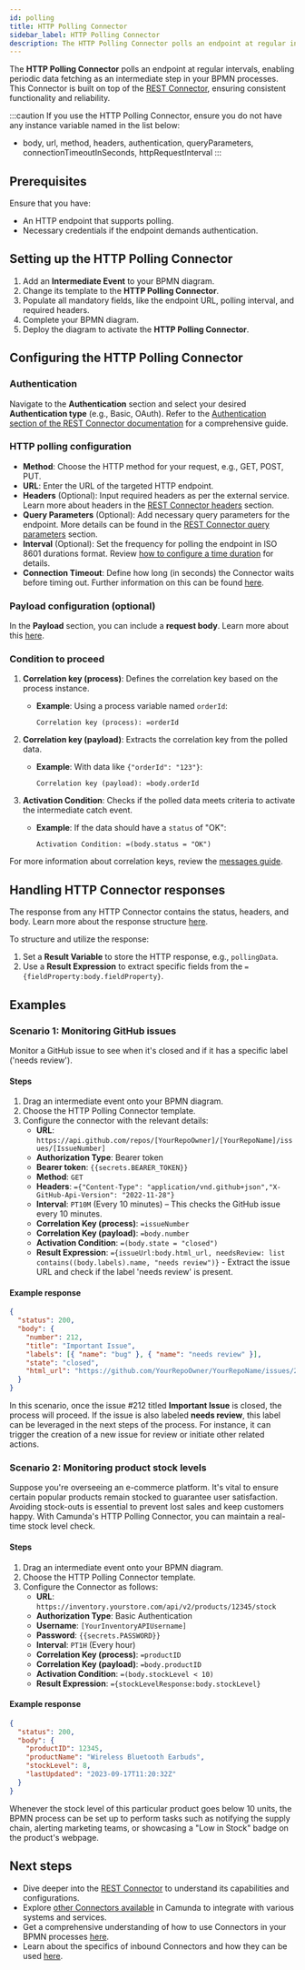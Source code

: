 ```yaml
---
id: polling
title: HTTP Polling Connector
sidebar_label: HTTP Polling Connector
description: The HTTP Polling Connector polls an endpoint at regular intervals, enabling periodic data fetching as an intermediate step in your BPMN processes.
---
```


The **HTTP Polling Connector** polls an endpoint at regular intervals, enabling periodic data fetching as an intermediate step in your BPMN processes. This Connector is built on top of the [REST Connector](../protocol/rest.md), ensuring consistent functionality and reliability.

:::caution
If you use the HTTP Polling Connector, ensure you do not have any instance variable named in the list below:

- body, url, method, headers, authentication, queryParameters, connectionTimeoutInSeconds, httpRequestInterval
  :::

## Prerequisites

Ensure that you have:

- An HTTP endpoint that supports polling.
- Necessary credentials if the endpoint demands authentication.

## Setting up the HTTP Polling Connector

1. Add an **Intermediate Event** to your BPMN diagram.
2. Change its template to the **HTTP Polling Connector**.
3. Populate all mandatory fields, like the endpoint URL, polling interval, and required headers.
4. Complete your BPMN diagram.
5. Deploy the diagram to activate the **HTTP Polling Connector**.

## Configuring the HTTP Polling Connector

### Authentication

Navigate to the **Authentication** section and select your desired **Authentication type** (e.g., Basic, OAuth). Refer to the [Authentication section of the REST Connector documentation](docs/components/connectors/protocol/rest.md#authentication) for a comprehensive guide.

### HTTP polling configuration

- **Method**: Choose the HTTP method for your request, e.g., GET, POST, PUT.
- **URL**: Enter the URL of the targeted HTTP endpoint.
- **Headers** (Optional): Input required headers as per the external service. Learn more about headers in the [REST Connector headers](docs/components/connectors/protocol/rest.md#http-headers) section.
- **Query Parameters** (Optional): Add necessary query parameters for the endpoint. More details can be found in the [REST Connector query parameters](docs/components/connectors/protocol/rest.md#query-parameters) section.
- **Interval** (Optional): Set the frequency for polling the endpoint in ISO 8601 durations format. Review [how to configure a time duration](../../modeler/bpmn/timer-events/timer-events.md#time-duration) for details.
- **Connection Timeout**: Define how long (in seconds) the Connector waits before timing out. Further information on this can be found [here](docs/components/connectors/protocol/rest.md#connection-timeout).

### Payload configuration (optional)

In the **Payload** section, you can include a **request body**. Learn more about this [here](docs/components/connectors/protocol/rest.md#request-body).

### Condition to proceed

1. **Correlation key (process)**: Defines the correlation key based on the process instance.

   - **Example**: Using a process variable named `orderId`:
     ```
     Correlation key (process): =orderId
     ```

2. **Correlation key (payload)**: Extracts the correlation key from the polled data.

   - **Example**: With data like `{"orderId": "123"}`:
     ```
     Correlation key (payload): =body.orderId
     ```

3. **Activation Condition**: Checks if the polled data meets criteria to activate the intermediate catch event.
   - **Example**: If the data should have a `status` of "OK":
     ```
     Activation Condition: =(body.status = "OK")
     ```

For more information about correlation keys, review the [messages guide](../../../concepts/messages).

## Handling HTTP Connector responses

The response from any HTTP Connector contains the status, headers, and body. Learn more about the response structure [here](docs/components/connectors/protocol/rest.md#response).

To structure and utilize the response:

1. Set a **Result Variable** to store the HTTP response, e.g., `pollingData`.
2. Use a **Result Expression** to extract specific fields from the `={fieldProperty:body.fieldProperty}`.

## Examples

### Scenario 1: Monitoring GitHub issues

Monitor a GitHub issue to see when it's closed and if it has a specific label ('needs review').

#### Steps

1. Drag an intermediate event onto your BPMN diagram.
2. Choose the HTTP Polling Connector template.
3. Configure the connector with the relevant details:
   - **URL**: `https://api.github.com/repos/[YourRepoOwner]/[YourRepoName]/issues/[IssueNumber]`
   - **Authorization Type**: Bearer token
   - **Bearer token**: `{{secrets.BEARER_TOKEN}}`
   - **Method**: `GET`
   - **Headers**: `={"Content-Type": "application/vnd.github+json","X-GitHub-Api-Version": "2022-11-28"}`
   - **Interval**: `PT10M` (Every 10 minutes) – This checks the GitHub issue every 10 minutes.
   - **Correlation Key (process)**: `=issueNumber`
   - **Correlation Key (payload)**: `=body.number`
   - **Activation Condition**: `=(body.state = "closed")`
   - **Result Expression**: `={issueUrl:body.html_url, needsReview: list contains((body.labels).name, "needs review")}` - Extract the issue URL and check if the label 'needs review' is present.

#### Example response

```json
{
  "status": 200,
  "body": {
    "number": 212,
    "title": "Important Issue",
    "labels": [{ "name": "bug" }, { "name": "needs review" }],
    "state": "closed",
    "html_url": "https://github.com/YourRepoOwner/YourRepoName/issues/212"
  }
}
```

In this scenario, once the issue #212 titled **Important Issue** is closed, the process will proceed. If the issue is also labeled **needs review**, this label can be leveraged in the next steps of the process. For instance, it can trigger the creation of a new issue for review or initiate other related actions.

### Scenario 2: Monitoring product stock levels

Suppose you're overseeing an e-commerce platform. It's vital to ensure certain popular products remain stocked to guarantee user satisfaction. Avoiding stock-outs is essential to prevent lost sales and keep customers happy. With Camunda's HTTP Polling Connector, you can maintain a real-time stock level check.

#### Steps

1. Drag an intermediate event onto your BPMN diagram.
2. Choose the HTTP Polling Connector template.
3. Configure the Connector as follows:
   - **URL**: `https://inventory.yourstore.com/api/v2/products/12345/stock`
   - **Authorization Type**: Basic Authentication
   - **Username**: `[YourInventoryAPIUsername]`
   - **Password**: `{{secrets.PASSWORD}}`
   - **Interval**: `PT1H` (Every hour)
   - **Correlation Key (process)**: `=productID`
   - **Correlation Key (payload)**: `=body.productID`
   - **Activation Condition**: `=(body.stockLevel < 10)`
   - **Result Expression**: `={stockLevelResponse:body.stockLevel}`

#### Example response

```json
{
  "status": 200,
  "body": {
    "productID": 12345,
    "productName": "Wireless Bluetooth Earbuds",
    "stockLevel": 8,
    "lastUpdated": "2023-09-17T11:20:32Z"
  }
}
```

Whenever the stock level of this particular product goes below 10 units, the BPMN process can be set up to perform tasks such as notifying the supply chain, alerting marketing teams, or showcasing a "Low in Stock" badge on the product's webpage.

## Next steps

- Dive deeper into the [REST Connector](docs/components/connectors/protocol/rest.md) to understand its capabilities and configurations.
- Explore [other Connectors available](../out-of-the-box-connectors/available-connectors-overview.md) in Camunda to integrate with various systems and services.
- Get a comprehensive understanding of how to use Connectors in your BPMN processes [here](../use-connectors/index.md).
- Learn about the specifics of inbound Connectors and how they can be used [here](../use-connectors/inbound.md).

